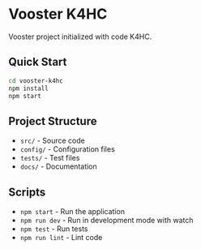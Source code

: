 # Vooster K4HC

Vooster project initialized with code K4HC.

## Quick Start

```bash
cd vooster-k4hc
npm install
npm start
```

## Project Structure

- `src/` - Source code
- `config/` - Configuration files
- `tests/` - Test files
- `docs/` - Documentation

## Scripts

- `npm start` - Run the application
- `npm run dev` - Run in development mode with watch
- `npm test` - Run tests
- `npm run lint` - Lint code